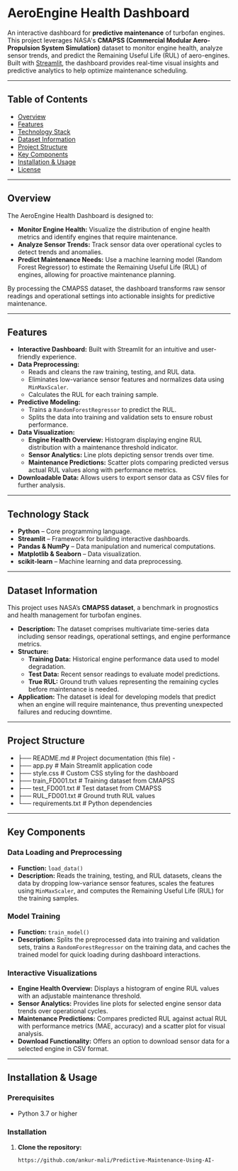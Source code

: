 # AeroEngine Health Dashboard

An interactive dashboard for **predictive maintenance** of turbofan engines. This project leverages NASA's **CMAPSS (Commercial Modular Aero-Propulsion System Simulation)** dataset to monitor engine health, analyze sensor trends, and predict the Remaining Useful Life (RUL) of aero-engines. Built with [Streamlit](https://streamlit.io/), the dashboard provides real-time visual insights and predictive analytics to help optimize maintenance scheduling.

---

## Table of Contents

- [Overview](#overview)
- [Features](#features)
- [Technology Stack](#technology-stack)
- [Dataset Information](#dataset-information)
- [Project Structure](#project-structure)
- [Key Components](#key-components)
- [Installation & Usage](#installation--usage)
- [License](#license)

---

## Overview

The AeroEngine Health Dashboard is designed to:

- **Monitor Engine Health:** Visualize the distribution of engine health metrics and identify engines that require maintenance.
- **Analyze Sensor Trends:** Track sensor data over operational cycles to detect trends and anomalies.
- **Predict Maintenance Needs:** Use a machine learning model (Random Forest Regressor) to estimate the Remaining Useful Life (RUL) of engines, allowing for proactive maintenance planning.

By processing the CMAPSS dataset, the dashboard transforms raw sensor readings and operational settings into actionable insights for predictive maintenance.

---

## Features

- **Interactive Dashboard:** Built with Streamlit for an intuitive and user-friendly experience.
- **Data Preprocessing:**
  - Reads and cleans the raw training, testing, and RUL data.
  - Eliminates low-variance sensor features and normalizes data using `MinMaxScaler`.
  - Calculates the RUL for each training sample.
- **Predictive Modeling:**
  - Trains a `RandomForestRegressor` to predict the RUL.
  - Splits the data into training and validation sets to ensure robust performance.
- **Data Visualization:**
  - **Engine Health Overview:** Histogram displaying engine RUL distribution with a maintenance threshold indicator.
  - **Sensor Analytics:** Line plots depicting sensor trends over time.
  - **Maintenance Predictions:** Scatter plots comparing predicted versus actual RUL values along with performance metrics.
- **Downloadable Data:** Allows users to export sensor data as CSV files for further analysis.

---

## Technology Stack

- **Python** – Core programming language.
- **Streamlit** – Framework for building interactive dashboards.
- **Pandas & NumPy** – Data manipulation and numerical computations.
- **Matplotlib & Seaborn** – Data visualization.
- **scikit-learn** – Machine learning and data preprocessing.

---

## Dataset Information

This project uses NASA’s **CMAPSS dataset**, a benchmark in prognostics and health management for turbofan engines.

- **Description:** The dataset comprises multivariate time-series data including sensor readings, operational settings, and engine performance metrics.
- **Structure:**
  - **Training Data:** Historical engine performance data used to model degradation.
  - **Test Data:** Recent sensor readings to evaluate model predictions.
  - **True RUL:** Ground truth values representing the remaining cycles before maintenance is needed.
- **Application:** The dataset is ideal for developing models that predict when an engine will require maintenance, thus preventing unexpected failures and reducing downtime.

---

## Project Structure 
- ├── README.md # Project documentation (this file) -
- ├── app.py # Main Streamlit application code 
- ├── style.css # Custom CSS styling for the dashboard
- ├── train\_FD001.txt # Training dataset from CMAPSS
- ├── test\_FD001.txt # Test dataset from CMAPSS
- ├── RUL\_FD001.txt # Ground truth RUL values
- └── requirements.txt # Python dependencies


---

## Key Components

### Data Loading and Preprocessing

- **Function:** `load_data()`
- **Description:** Reads the training, testing, and RUL datasets, cleans the data by dropping low-variance sensor features, scales the features using `MinMaxScaler`, and computes the Remaining Useful Life (RUL) for the training samples.

### Model Training

- **Function:** `train_model()`
- **Description:** Splits the preprocessed data into training and validation sets, trains a `RandomForestRegressor` on the training data, and caches the trained model for quick loading during dashboard interactions.

### Interactive Visualizations

- **Engine Health Overview:** Displays a histogram of engine RUL values with an adjustable maintenance threshold.
- **Sensor Analytics:** Provides line plots for selected engine sensor data trends over operational cycles.
- **Maintenance Predictions:** Compares predicted RUL against actual RUL with performance metrics (MAE, accuracy) and a scatter plot for visual analysis.
- **Download Functionality:** Offers an option to download sensor data for a selected engine in CSV format.

---

## Installation & Usage

### Prerequisites

- Python 3.7 or higher

### Installation

1. **Clone the repository:**

   ```bash
   https://github.com/ankur-mali/Predictive-Maintenance-Using-AI-
   

